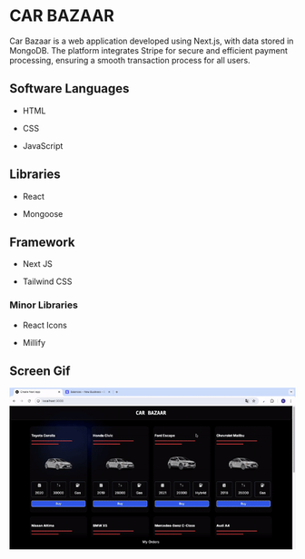 <h1>CAR BAZAAR</h1>

Car Bazaar is a web application developed using Next.js, with data stored in MongoDB. The platform integrates Stripe for secure and efficient payment processing, ensuring a smooth transaction process for all users.

<h2> Software Languages </h2>

- HTML

- CSS

- JavaScript

<h2> Libraries </h2>

- React

- Mongoose

<h2> Framework </h2>

- Next JS

- Tailwind CSS

<h3> Minor Libraries </h3>

- React Icons

- Millify

<h2> Screen Gif </h2>

![](cars.gif)

